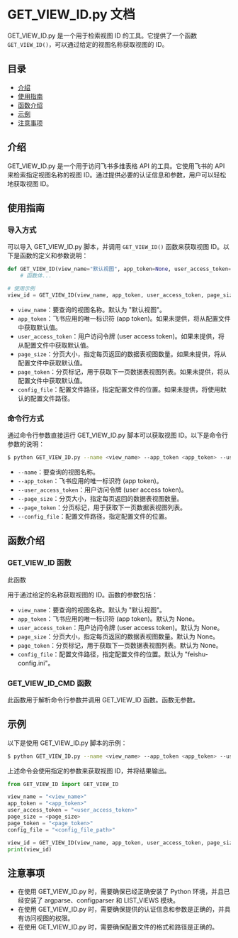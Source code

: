 # GET_VIEW_ID.py 文档

GET_VIEW_ID.py 是一个用于检索视图 ID 的工具。它提供了一个函数 `GET_VIEW_ID()`，可以通过给定的视图名称获取视图的 ID。

## 目录

- [介绍](#介绍)
- [使用指南](#使用指南)
- [函数介绍](#函数介绍)
- [示例](#示例)
- [注意事项](#注意事项)

## 介绍

GET_VIEW_ID.py 是一个用于访问飞书多维表格 API 的工具。它使用飞书的 API 来检索指定视图名称的视图 ID。通过提供必要的认证信息和参数，用户可以轻松地获取视图 ID。

## 使用指南

### 导入方式

可以导入 GET_VIEW_ID.py 脚本，并调用 `GET_VIEW_ID()` 函数来获取视图 ID。以下是函数的定义和参数说明：

```python
def GET_VIEW_ID(view_name="默认视图", app_token=None, user_access_token=None, page_size=None, page_token=None, config_file=None):
    # 函数体...

# 使用示例
view_id = GET_VIEW_ID(view_name, app_token, user_access_token, page_size, page_token, config_file)
```

- `view_name`：要查询的视图名称。默认为 "默认视图"。
- `app_token`：飞书应用的唯一标识符 (app token)。如果未提供，将从配置文件中获取默认值。
- `user_access_token`：用户访问令牌 (user access token)。如果未提供，将从配置文件中获取默认值。
- `page_size`：分页大小，指定每页返回的数据表视图数量。如果未提供，将从配置文件中获取默认值。
- `page_token`：分页标记，用于获取下一页数据表视图列表。如果未提供，将从配置文件中获取默认值。
- `config_file`：配置文件路径，指定配置文件的位置。如果未提供，将使用默认的配置文件路径。

### 命令行方式

通过命令行参数直接运行 GET_VIEW_ID.py 脚本可以获取视图 ID。以下是命令行参数的说明：

```bash
$ python GET_VIEW_ID.py --name <view_name> --app_token <app_token> --user_access_token <user_access_token> --page_size <page_size> --page_token <page_token> --config_file <config_file_path>
```

- `--name`：要查询的视图名称。
- `--app_token`：飞书应用的唯一标识符 (app token)。
- `--user_access_token`：用户访问令牌 (user access token)。
- `--page_size`：分页大小，指定每页返回的数据表视图数量。
- `--page_token`：分页标记，用于获取下一页数据表视图列表。
- `--config_file`：配置文件路径，指定配置文件的位置。

## 函数介绍

### GET_VIEW_ID 函数

此函数

用于通过给定的名称获取视图的 ID。函数的参数包括：

- `view_name`：要查询的视图名称。默认为 "默认视图"。
- `app_token`：飞书应用的唯一标识符 (app token)。默认为 None。
- `user_access_token`：用户访问令牌 (user access token)。默认为 None。
- `page_size`：分页大小，指定每页返回的数据表视图数量。默认为 None。
- `page_token`：分页标记，用于获取下一页数据表视图列表。默认为 None。
- `config_file`：配置文件路径，指定配置文件的位置。默认为 "feishu-config.ini"。

### GET_VIEW_ID_CMD 函数

此函数用于解析命令行参数并调用 GET_VIEW_ID 函数。函数无参数。

## 示例

以下是使用 GET_VIEW_ID.py 脚本的示例：

```bash
$ python GET_VIEW_ID.py --name <view_name> --app_token <app_token> --user_access_token <user_access_token> --page_size <page_size> --page_token <page_token> --config_file <config_file_path>
```

上述命令会使用指定的参数来获取视图 ID，并将结果输出。

```python
from GET_VIEW_ID import GET_VIEW_ID

view_name = "<view_name>"
app_token = "<app_token>"
user_access_token = "<user_access_token>"
page_size = <page_size>
page_token = "<page_token>"
config_file = "<config_file_path>"

view_id = GET_VIEW_ID(view_name, app_token, user_access_token, page_size, page_token, config_file)
print(view_id)
```

## 注意事项

- 在使用 GET_VIEW_ID.py 时，需要确保已经正确安装了 Python 环境，并且已经安装了 argparse、configparser 和 LIST_VIEWS 模块。
- 在使用 GET_VIEW_ID.py 时，需要确保提供的认证信息和参数是正确的，并具有访问视图的权限。
- 在使用 GET_VIEW_ID.py 时，需要确保配置文件的格式和路径是正确的。

